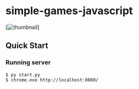 # simple-games-javascript

[![thumbnail](https://user-images.githubusercontent.com/9623983/176030528-71bebc46-a39b-482f-9f63-b8d40a82fdb5.png)]

## Quick Start

### Running server

```console
$ py start.py
$ chrome.exe http://localhost:8080/
```

